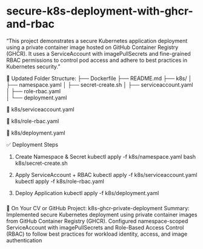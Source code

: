 # secure-k8s-deployment-with-ghcr-and-rbac
“This project demonstrates a secure Kubernetes application deployment using a private container image hosted on GitHub Container Registry (GHCR). It uses a ServiceAccount with imagePullSecrets and fine-grained RBAC permissions to control pod access and adhere to best practices in Kubernetes security.”

📁 Updated Folder Structure:
├── Dockerfile
├── README.md
├── k8s/
│   ├── namespace.yaml
│   ├── secret-create.sh
│   ├── serviceaccount.yaml      
│   ├── role-rbac.yaml           
│   └── deployment.yaml     

🔐 k8s/serviceaccount.yaml

📜 k8s/role-rbac.yaml

🚀 k8s/deployment.yaml

✅ Deployment Steps
1. Create Namespace & Secret
kubectl apply -f k8s/namespace.yaml
bash k8s/secret-create.sh

2. Apply ServiceAccount + RBAC
kubectl apply -f k8s/serviceaccount.yaml
kubectl apply -f k8s/role-rbac.yaml

3. Deploy Application
kubectl apply -f k8s/deployment.yaml

### 
💼 On Your CV or GitHub
Project: k8s-ghcr-private-deployment
Summary:
Implemented secure Kubernetes deployment using private container images from GitHub Container Registry (GHCR). Configured namespace-scoped ServiceAccount with imagePullSecrets and Role-Based Access Control (RBAC) to follow best practices for workload identity, access, and image authentication 
###

